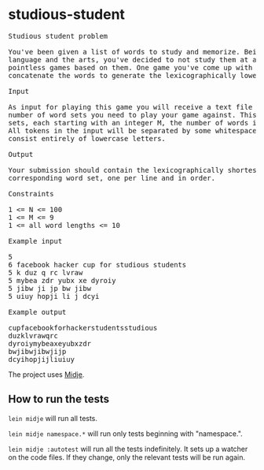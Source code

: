 # studious-student

<pre>
Studious student problem

You've been given a list of words to study and memorize. Being a diligent student of 
language and the arts, you've decided to not study them at all and instead make up 
pointless games based on them. One game you've come up with is to see how you can 
concatenate the words to generate the lexicographically lowest possible string.

Input

As input for playing this game you will receive a text file containing an integer N, the 
number of word sets you need to play your game against. This will be followed by N word 
sets, each starting with an integer M, the number of words in the set, followed by M words. 
All tokens in the input will be separated by some whitespace and, aside from N and M, will 
consist entirely of lowercase letters.

Output

Your submission should contain the lexicographically shortest strings for each 
corresponding word set, one per line and in order.

Constraints

1 <= N <= 100
1 <= M <= 9
1 <= all word lengths <= 10

Example input

5
6 facebook hacker cup for studious students
5 k duz q rc lvraw
5 mybea zdr yubx xe dyroiy
5 jibw ji jp bw jibw
5 uiuy hopji li j dcyi

Example output

cupfacebookforhackerstudentsstudious
duzklvrawqrc
dyroiymybeaxeyubxzdr
bwjibwjibwjijp
dcyihopjijliuiuy
</pre>

The project uses [Midje](https://github.com/marick/Midje/).

## How to run the tests

`lein midje` will run all tests.

`lein midje namespace.*` will run only tests beginning with "namespace.".

`lein midje :autotest` will run all the tests indefinitely. It sets up a
watcher on the code files. If they change, only the relevant tests will be
run again.
